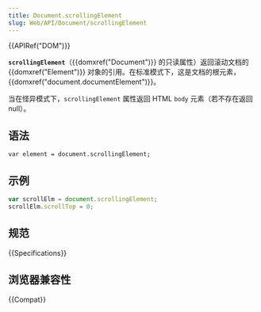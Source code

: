 ```yaml
---
title: Document.scrollingElement
slug: Web/API/Document/scrollingElement
---
```


{{APIRef("DOM")}}

**`scrollingElement`**（{{domxref("Document")}} 的只读属性）返回滚动文档的 {{domxref("Element")}} 对象的引用。在标准模式下，这是文档的根元素， {{domxref("document.documentElement")}}。

当在怪异模式下，`scrollingElement` 属性返回 HTML `body` 元素（若不存在返回 null）。

## 语法

```plain
var element = document.scrollingElement;
```

## 示例

```js
var scrollElm = document.scrollingElement;
scrollElm.scrollTop = 0;
```

## 规范

{{Specifications}}

## 浏览器兼容性

{{Compat}}
